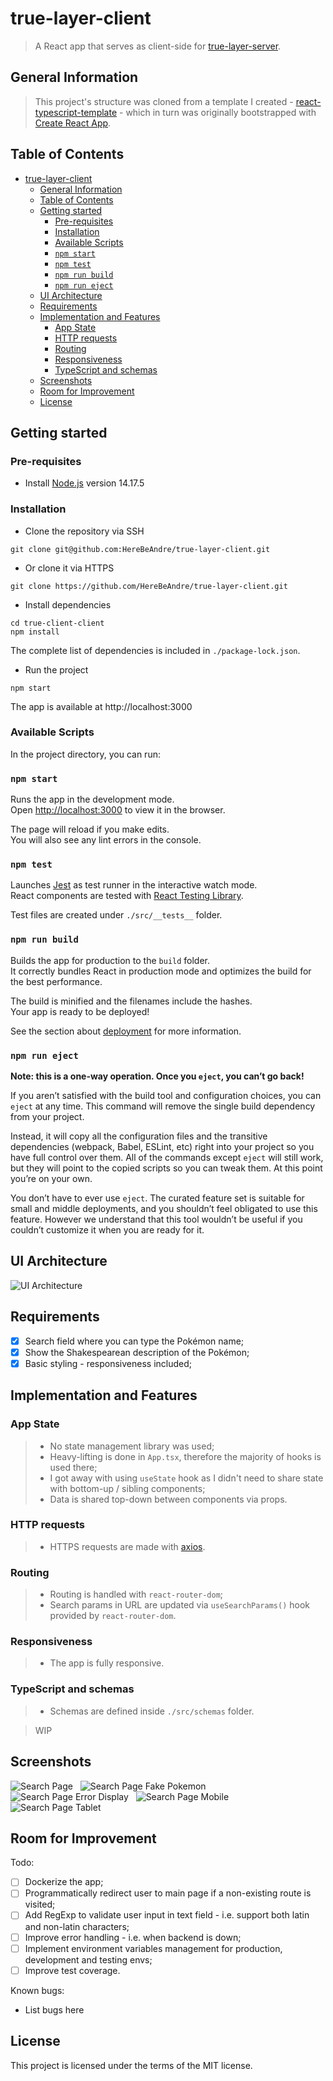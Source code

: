 # true-layer-client

> A React app that serves as client-side for [true-layer-server](https://github.com/HereBeAndre/true-layer-server).

## General Information

> This project's structure was cloned from a template I created - [react-typescript-template](https://github.com/HereBeAndre/react-typescript-template) - which in turn was originally bootstrapped with [Create React App](https://github.com/facebook/create-react-app).

## Table of Contents

- [true-layer-client](#true-layer-client)
  - [General Information](#general-information)
  - [Table of Contents](#table-of-contents)
  - [Getting started](#getting-started)
    - [Pre-requisites](#pre-requisites)
    - [Installation](#installation)
    - [Available Scripts](#available-scripts)
    - [`npm start`](#npm-start)
    - [`npm test`](#npm-test)
    - [`npm run build`](#npm-run-build)
    - [`npm run eject`](#npm-run-eject)
  - [UI Architecture](#ui-architecture)
  - [Requirements](#requirements)
  - [Implementation and Features](#implementation-and-features)
    - [App State](#app-state)
    - [HTTP requests](#http-requests)
    - [Routing](#routing)
    - [Responsiveness](#responsiveness)
    - [TypeScript and schemas](#typescript-and-schemas)
  - [Screenshots](#screenshots)
  - [Room for Improvement](#room-for-improvement)
  - [License](#license)

## Getting started

### Pre-requisites

- Install [Node.js](https://nodejs.org/en/) version 14.17.5

### Installation

- Clone the repository via SSH

```
git clone git@github.com:HereBeAndre/true-layer-client.git
```

- Or clone it via HTTPS

```
git clone https://github.com/HereBeAndre/true-layer-client.git
```

- Install dependencies

```
cd true-client-client
npm install
```

The complete list of dependencies is included in `./package-lock.json`.

- Run the project

```
npm start
```

The app is available at http://localhost:3000

### Available Scripts

In the project directory, you can run:

### `npm start`

Runs the app in the development mode.\
Open [http://localhost:3000](http://localhost:3000) to view it in the browser.

The page will reload if you make edits.\
You will also see any lint errors in the console.

### `npm test`

Launches [Jest](https://www.npmjs.com/package/jest) as test runner in the interactive watch mode.\
React components are tested with [React Testing Library](https://www.npmjs.com/package/@testing-library/react).

Test files are created under `./src/__tests__` folder.

### `npm run build`

Builds the app for production to the `build` folder.\
It correctly bundles React in production mode and optimizes the build for the best performance.

The build is minified and the filenames include the hashes.\
Your app is ready to be deployed!

See the section about [deployment](https://facebook.github.io/create-react-app/docs/deployment) for more information.

### `npm run eject`

**Note: this is a one-way operation. Once you `eject`, you can’t go back!**

If you aren’t satisfied with the build tool and configuration choices, you can `eject` at any time. This command will remove the single build dependency from your project.

Instead, it will copy all the configuration files and the transitive dependencies (webpack, Babel, ESLint, etc) right into your project so you have full control over them. All of the commands except `eject` will still work, but they will point to the copied scripts so you can tweak them. At this point you’re on your own.

You don’t have to ever use `eject`. The curated feature set is suitable for small and middle deployments, and you shouldn’t feel obligated to use this feature. However we understand that this tool wouldn’t be useful if you couldn’t customize it when you are ready for it.

## UI Architecture

![UI Architecture](./src/resources/ui_architecture.png)&nbsp;&nbsp;

## Requirements

- [x] Search field where you can type the Pokémon name;
- [x] Show the Shakespearean description of the Pokémon;
- [x] Basic styling - responsiveness included;

## Implementation and Features

### App State

> - No state management library was used;
> - Heavy-lifting is done in `App.tsx`, therefore the majority of hooks is used there;
> - I got away with using `useState` hook as I didn't need to share state with bottom-up / sibling components;
> - Data is shared top-down between components via props.

### HTTP requests

> - HTTPS requests are made with [axios](https://axios-http.com/).

### Routing

> - Routing is handled with `react-router-dom`;
> - Search params in URL are updated via `useSearchParams()` hook provided by `react-router-dom`.

### Responsiveness

> - The app is fully responsive.

### TypeScript and schemas

> - Schemas are defined inside `./src/schemas` folder.

> WIP

## Screenshots

![Search Page](./src/resources/pikachu_request.png)&nbsp;&nbsp;
![Search Page Fake Pokemon](./src/resources/error_request.png)&nbsp;&nbsp;
![Search Page Error Display](./src/resources/show_error.png)&nbsp;&nbsp;
![Search Page Mobile](./src/resources/mobile_view.png)&nbsp;&nbsp;
![Search Page Tablet](./src/resources/tablet_view.png)

## Room for Improvement

Todo:

- [ ] Dockerize the app;
- [ ] Programmatically redirect user to main page if a non-existing route is visited;
- [ ] Add RegExp to validate user input in text field - i.e. support both latin and non-latin characters;
- [ ] Improve error handling - i.e. when backend is down;
- [ ] Implement environment variables management for production, development and testing envs;
- [ ] Improve test coverage.

Known bugs:

- List bugs here

## License

This project is licensed under the terms of the MIT license.
